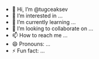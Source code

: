 - 👋 Hi, I’m @tugceaksev
- 👀 I’m interested in ...
- 🌱 I’m currently learning ...
- 💞️ I’m looking to collaborate on ...
- 📫 How to reach me ...
- 😄 Pronouns: ...
- ⚡ Fun fact: ...

<!---
tugceaksev/tugceaksev is a ✨ special ✨ repository because its `README.md` (this file) appears on your GitHub profile.
You can click the Preview link to take a look at your changes.
--->
